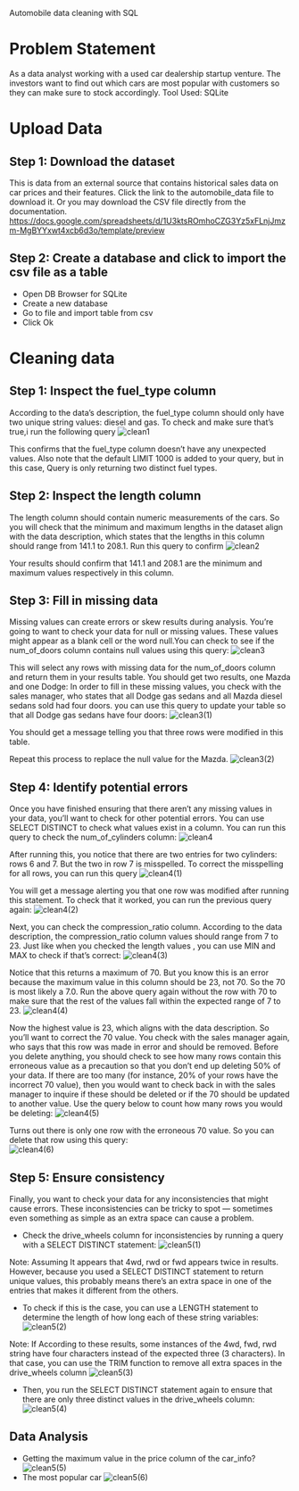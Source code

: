 Automobile data cleaning with SQL

# Problem Statement
As a data analyst working with a used car dealership startup venture. The investors want to find out which cars are most popular with customers so they can make sure to stock accordingly.
Tool Used: SQLite

# Upload Data
## Step 1: Download the dataset 
This is data from an external source that contains historical sales data on car prices and their features.
Click the link to the automobile_data file to download it. Or you may download the CSV file directly from the documentation.
https://docs.google.com/spreadsheets/d/1U3ktsROmhoCZG3Yz5xFLnjJmzm-MgBYYxwt4xcb6d3o/template/preview

## Step 2: Create a database and click to import the csv file as a table
- Open DB Browser for SQLite
- Create a new database
- Go to file and import table from csv
- Click Ok

# Cleaning data
## Step 1:  Inspect the fuel_type column
According to the data’s description, the fuel_type column should only have two unique string values: diesel and gas. To check and make sure that’s true,i  run the following query
![clean1](https://github.com/user-attachments/assets/9c236031-1dbe-4bfe-8ef9-f2c1d89cd1e1)

This confirms that the fuel_type column doesn’t have any unexpected values. Also note that the default LIMIT 1000 is added to your query, but in this case, Query is only returning two distinct fuel types.


## Step 2: Inspect the length column
The length column should contain numeric measurements of the cars. So you will check that the minimum and maximum lengths in the dataset align with the data description, which states that the lengths in this column should range from 141.1 to 208.1. Run this query to confirm 
![clean2](https://github.com/user-attachments/assets/358dd794-c353-4522-bec9-b3d42b25f3d4)

Your results should confirm that 141.1 and 208.1 are the minimum and maximum values respectively in this column. 


## Step 3: Fill in missing data
Missing values can create errors or skew results during analysis. You’re going to want to check your data for null or missing values. These values might appear as a blank cell or the word null.You can check to see if the num_of_doors column contains null values using this query:
![clean3](https://github.com/user-attachments/assets/f9475be1-6d52-49d6-b5a9-524089dee6fb)

This will select any rows with missing data for the num_of_doors column and return them in your results table. You should get two results, one Mazda and one Dodge:
In order to fill in these missing values, you check with the sales manager, who states that all Dodge gas sedans and all Mazda diesel sedans sold had four doors.  you can use this query to update your table so that all Dodge gas sedans have four doors:
![clean3(1)](https://github.com/user-attachments/assets/31b2261b-f15a-4349-a935-d3676b9ee90e)

You should get a message telling you that three rows were modified in this table.

Repeat this process to replace the null value for the Mazda.
![clean3(2)](https://github.com/user-attachments/assets/81239d14-cf98-4e06-974b-5e682941cd1b)

## Step 4: Identify potential errors
Once you have finished ensuring that there aren’t any missing values in your data, you’ll want to check for other potential errors. You can use SELECT DISTINCT to check what values exist in a column. You can run this query to check the num_of_cylinders column: 
![clean4](https://github.com/user-attachments/assets/52f4f852-0c0a-4799-ad72-12024b8a1e6d)

After running this, you notice that there are two entries for two cylinders: rows 6 and 7. But the two in row 7 is misspelled.
To correct the misspelling for all rows, you can run this query
![clean4(1)](https://github.com/user-attachments/assets/90edac07-e9c8-46ca-8bf0-e7b2922adb5d)

You will get a message alerting you that one row was modified after running this statement. To check that it worked, you can run the previous query again:
![clean4(2)](https://github.com/user-attachments/assets/bd4b851e-4333-41e7-b15a-e5ef91b3240a)

Next, you can check the compression_ratio column. According to the data description, the compression_ratio column values should range from 7 to 23. Just like when you checked the length values , you can use MIN and MAX to check if that’s correct:
![clean4(3)](https://github.com/user-attachments/assets/4057a520-1d34-458c-acf5-f7dd914d29be)

Notice that this returns a maximum of 70. But you know this is an error because the maximum value in this column should be 23, not 70. So the 70 is most likely a 7.0. Run the above query again without the row with 70 to make sure that the rest of the values fall within the expected range of 7 to 23.
![clean4(4)](https://github.com/user-attachments/assets/41f49c24-d15c-4b7d-a172-664733817007)

Now the highest value is 23, which aligns with the data description. So you’ll want to correct the 70 value. You check with the sales manager again, who says that this row was made in error and should be removed. Before you delete anything, you should check to see how many rows contain this erroneous value as a precaution so that you don’t end up deleting 50% of your data. If there are too many (for instance, 20% of your rows have the incorrect 70 value), then you would want to check back in with the sales manager to inquire if these should be deleted or if the 70 should be updated to another value. Use the query below to count how many rows you would be deleting:
![clean4(5)](https://github.com/user-attachments/assets/6a22b5d4-1253-4144-9ddd-2531f4329d59)

Turns out there is only one row with the erroneous 70 value. So you can delete that row using this query:  
![clean4(6)](https://github.com/user-attachments/assets/b043e747-87b6-4242-87f7-1898761d110a)

## Step 5: Ensure consistency
Finally, you want to check your data for any inconsistencies that might cause errors. These inconsistencies can be tricky to spot — sometimes even something as simple as an extra space can cause a problem.
- Check the drive_wheels column for inconsistencies by running a query with a SELECT DISTINCT statement: 
  ![clean5(1)](https://github.com/user-attachments/assets/2c6fc32c-125e-401f-9ce4-4b39cd5d727b)

Note: Assuming It appears that 4wd, rwd or fwd appears twice in results. However, because you used a SELECT DISTINCT statement to return unique values, this probably means there’s an extra space in one of the  entries that makes it different from the others.
- To check if this is the case, you can use a LENGTH statement to determine the length of how long each of these string variables:  
  ![clean5(2)](https://github.com/user-attachments/assets/50199b45-7a8f-44cb-8bc6-1b5f90839735)

Note: If According to these results, some instances of the 4wd, fwd, rwd string have four characters instead of the expected three (3 characters). In that case, you can use the TRIM function to remove all extra spaces in the drive_wheels column
![clean5(3)](https://github.com/user-attachments/assets/edf8cd8d-aef3-44cf-a942-773500c73651)

- Then, you run the SELECT DISTINCT statement again to ensure that there are only three distinct values in the drive_wheels column:  
![clean5(4)](https://github.com/user-attachments/assets/f9badd40-6ef3-4df9-a183-a8511cc5b8a2)

## Data Analysis
- Getting the maximum value in the price column of the car_info?
  ![clean5(5)](https://github.com/user-attachments/assets/a6b68080-bd64-4a0a-8d75-ddef6ab418a5)
- The most popular car
  ![clean5(6)](https://github.com/user-attachments/assets/8a8cb24a-c3f3-48c2-bde3-43459e902c7e)





